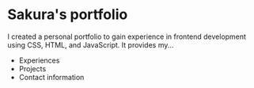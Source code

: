 # Sakura's portfolio
I created a personal portfolio to gain experience in frontend development using CSS, HTML, and JavaScript.
It provides my...   
- Experiences
- Projects
- Contact information